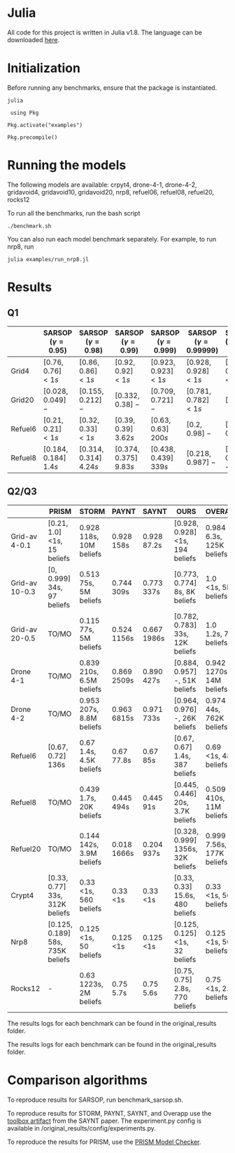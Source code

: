 # Julia
All code for this project is written in Julia v1.8.
The language can be downloaded [here](https://julialang.org/).

# Initialization

Before running any benchmarks, ensure that the package is instantiated.

` julia `

` using Pkg`

` Pkg.activate("examples") `

` Pkg.precompile() `

# Running the models

The following models are available: crpyt4, drone-4-1, drone-4-2, gridavoid4, gridavoid10, gridavoid20, nrp8, refuel06, refuel08, refuel20, rocks12

To run all the benchmarks, run the bash script

` ./benchmark.sh `

You can also run each model benchmark separately. For example, to run nrp8, run

` julia examples/run_nrp8.jl `

# Results

## Q1

|      |     SARSOP $(\gamma = 0.95)$              |         SARSOP $(\gamma = 0.98)$               |          SARSOP $(\gamma = 0.99)$                                 |         SARSOP $(\gamma = 0.999)$             |          SARSOP $(\gamma = 0.99999)$        |  SARSOP $(\gamma = 1 - \epsilon)$      | Ours                |
|---------|---------------------|----------------------|----------------------|---------------------|--------------------|--------------------|---------------------|
| Grid4   | [0.76, 0.76]  $<1s$   | [0.86, 0.86] $<1s$      | [0.92, 0.92] $<1s$      | [0.923, 0.923] $<1s$   | [0.928, 0.928] $<1s$  | [0.928, 0.928] $<1s$  | [0.928, 0.928] $<1s$   |
| Grid20  | [0.028, 0.049] $-$    | [0.155, 0.212] $-$     | [0.332, 0.38] $-$     | [0.709, 0.721] $-$    | [0.781, 0.782] $<1s$ | [0, 1] $-$           | [0.782, 0.783] $33s$ |
| Refuel6 | [0.21, 0.21] $<1s$    | [0.32, 0.33] $<1s$      | [0.39, 0.39] $3.62s$   | [0.63, 0.63] $200s$   | [0.2, 0.98] $-$      | [0.18, 0.98] $-$     | [0.67, 0.67] $1.4s$   |
| Refuel8 | [0.184, 0.184] $1.4s$ | [0.314, 0.314] $4.24s$ | [0.374, 0.375] $9.83s$ | [0.438, 0.439] $339s$ | [0.218, 0.987] $-$   | [0, 0.988] $-$       | [0.445, 0.445] $20s$  |


## Q2/Q3

|                | PRISM                            | STORM                    | PAYNT       | SAYNT       | OURS                              | OVERAPP                  |
|----------------|----------------------------------|--------------------------|-------------|-------------|-----------------------------------|--------------------------|
| Grid-av 4-0.1  | [0.21, 1.0] <br> <1s, 15 beliefs      | 0.928 <br> 118s, 10M beliefs  | 0.928 <br> 158s  | 0.928 <br> 87.2s | [0.928, 0.928] <br> <1s, 194 beliefs   | 0.984 <br> 6.3s, 125K beliefs |
| Grid-av 10-0.3 | [0, 0.999] <br> 34s, 97 beliefs       | 0.513 <br> 75s, 5M beliefs    | 0.744 <br> 309s  | 0.773 <br> 337s  | [0.773, 0.774] <br> 8s, 8K beliefs     | 1.0 <br> <1s, 5K beliefs      |
| Grid-av 20-0.5 | TO/MO                            | 0.115 <br>77s, 5M beliefs    | 0.524 <br> 1156s | 0.667 <br> 1986s | [0.782, 0.783] <br> 33s, 12K beliefs   | 1.0 <br>  1.2s, 75K beliefs   |
| Drone 4-1      | TO/MO                            | 0.839 <br>210s, 6.5M beliefs | 0.869 <br> 2509s | 0.890 <br> 427s  | [0.884, 0.957] <br> -, 51K beliefs     | 0.942 <br> 1270s, 14M beliefs |
| Drone 4-2      | TO/MO                            | 0.953<br> 207s, 8.8M beliefs | 0.963 <br> 6815s | 0.971 <br> 733s  | [0.964, 0.976]  <br> -, 26K beliefs     | 0.974 <br> 44s, 762K beliefs  |
| Refuel6        | [0.67, 0.72] <br> 136s               | 0.67 <br>1.4s, 4.5K beliefs  | 0.67 <br> 77.8s  | 0.67 <br> 85s    | [0.67, 0.67] <br> 1.4s, 387 beliefs    | 0.69 <br> <1s, 48K beliefs    |
| Refuel8        | TO/MO                            | 0.439 <br>1.7s, 20K beliefs  | 0.445 <br> 494s  | 0.445 <br> 91s   | [0.445, 0.446] <br> 20s, 3.7K beliefs  | 0.509 <br> 410s, 11M beliefs  |
| Refuel20       | TO/MO                            | 0.144 <br>142s, 3.9M beliefs | 0.018 <br> 1666s | 0.204 <br> 937s  | [0.328, 0.999] <br> 1356s, 32K beliefs | 0.999 <br> 7.56s, 177K beliefs            |
| Crypt4         | [0.33, 0.77] <br> 33s, 312K beliefs   | 0.33 <br> <1s, 560 beliefs    | 0.33 <br> <1s    | 0.33 <br> <1s    | [0.33, 0.33] <br> 15.6s, 480 beliefs   | 0.33 <br> <1s, 560 beliefs    |
| Nrp8           | [0.125, 0.189]  <br>58s, 735K beliefs | 0.125 <br> <1s, 50 beliefs    | 0.125 <br> <1s   | 0.125 <br> <1s   | [0.125, 0.125] <br> <1s, 32 beliefs    | 0.125 <br> <1s, 50 beliefs    |
| Rocks12        | -                                | 0.63 <br> 1223s, 2M beliefs   | 0.75 <br> 5.7s   | 0.75 <br> 5.6s   | [0.75, 0.75] <br> 2.8s, 770 beliefs    | 0.75 <br> <1s, 2.5K beliefs   |

The results logs for each benchmark can be found in the original_results folder.

The results logs for each benchmark can be found in the original_results folder.

# Comparison algorithms

To reproduce results for SARSOP, run benchmark_sarsop.sh.

To reproduce results for STORM, PAYNT, SAYNT, and Overapp use the [toolbox artifact](https://doi.org/10.5281/zenodo.7874513) from the SAYNT paper. The experiment.py config is available in /original_results/config/experiments.py.

To reproduce the results for PRISM, use the [PRISM Model Checker](https://www.prismmodelchecker.org/download.php).
